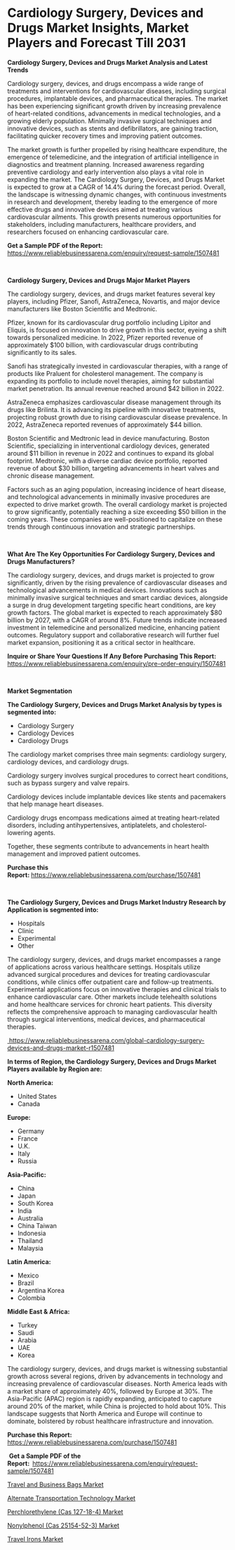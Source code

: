<p><h1>Cardiology Surgery, Devices and Drugs Market Insights, Market Players and Forecast Till 2031</h1></p><p><strong>Cardiology Surgery, Devices and Drugs Market Analysis and Latest Trends</strong></p>
<p><p>Cardiology surgery, devices, and drugs encompass a wide range of treatments and interventions for cardiovascular diseases, including surgical procedures, implantable devices, and pharmaceutical therapies. The market has been experiencing significant growth driven by increasing prevalence of heart-related conditions, advancements in medical technologies, and a growing elderly population. Minimally invasive surgical techniques and innovative devices, such as stents and defibrillators, are gaining traction, facilitating quicker recovery times and improving patient outcomes.</p><p>The market growth is further propelled by rising healthcare expenditure, the emergence of telemedicine, and the integration of artificial intelligence in diagnostics and treatment planning. Increased awareness regarding preventive cardiology and early intervention also plays a vital role in expanding the market. The Cardiology Surgery, Devices, and Drugs Market is expected to grow at a CAGR of 14.4% during the forecast period. Overall, the landscape is witnessing dynamic changes, with continuous investments in research and development, thereby leading to the emergence of more effective drugs and innovative devices aimed at treating various cardiovascular ailments. This growth presents numerous opportunities for stakeholders, including manufacturers, healthcare providers, and researchers focused on enhancing cardiovascular care.</p></p>
<p><strong>Get a Sample PDF of the Report:&nbsp;</strong> <a href="https://www.reliablebusinessarena.com/enquiry/request-sample/1507481">https://www.reliablebusinessarena.com/enquiry/request-sample/1507481</a></p>
<p>&nbsp;</p>
<p><strong>Cardiology Surgery, Devices and Drugs Major Market Players</strong></p>
<p><p>The cardiology surgery, devices, and drugs market features several key players, including Pfizer, Sanofi, AstraZeneca, Novartis, and major device manufacturers like Boston Scientific and Medtronic. </p><p>Pfizer, known for its cardiovascular drug portfolio including Lipitor and Eliquis, is focused on innovation to drive growth in this sector, eyeing a shift towards personalized medicine. In 2022, Pfizer reported revenue of approximately $100 billion, with cardiovascular drugs contributing significantly to its sales.</p><p>Sanofi has strategically invested in cardiovascular therapies, with a range of products like Praluent for cholesterol management. The company is expanding its portfolio to include novel therapies, aiming for substantial market penetration. Its annual revenue reached around $42 billion in 2022.</p><p>AstraZeneca emphasizes cardiovascular disease management through its drugs like Brilinta. It is advancing its pipeline with innovative treatments, projecting robust growth due to rising cardiovascular disease prevalence. In 2022, AstraZeneca reported revenues of approximately $44 billion.</p><p>Boston Scientific and Medtronic lead in device manufacturing. Boston Scientific, specializing in interventional cardiology devices, generated around $11 billion in revenue in 2022 and continues to expand its global footprint. Medtronic, with a diverse cardiac device portfolio, reported revenue of about $30 billion, targeting advancements in heart valves and chronic disease management.</p><p>Factors such as an aging population, increasing incidence of heart disease, and technological advancements in minimally invasive procedures are expected to drive market growth. The overall cardiology market is projected to grow significantly, potentially reaching a size exceeding $50 billion in the coming years. These companies are well-positioned to capitalize on these trends through continuous innovation and strategic partnerships.</p></p>
<p>&nbsp;</p>
<p><strong>What Are The Key Opportunities For Cardiology Surgery, Devices and Drugs Manufacturers?</strong></p>
<p><p>The cardiology surgery, devices, and drugs market is projected to grow significantly, driven by the rising prevalence of cardiovascular diseases and technological advancements in medical devices. Innovations such as minimally invasive surgical techniques and smart cardiac devices, alongside a surge in drug development targeting specific heart conditions, are key growth factors. The global market is expected to reach approximately $80 billion by 2027, with a CAGR of around 8%. Future trends indicate increased investment in telemedicine and personalized medicine, enhancing patient outcomes. Regulatory support and collaborative research will further fuel market expansion, positioning it as a critical sector in healthcare.</p></p>
<p><strong>Inquire or Share Your Questions If Any Before Purchasing This Report:</strong> <a href="https://www.reliablebusinessarena.com/enquiry/pre-order-enquiry/1507481">https://www.reliablebusinessarena.com/enquiry/pre-order-enquiry/1507481</a></p>
<p>&nbsp;</p>
<p><strong>Market Segmentation</strong></p>
<p><strong>The Cardiology Surgery, Devices and Drugs Market Analysis by types is segmented into:</strong></p>
<p><ul><li>Cardiology Surgery</li><li>Cardiology Devices</li><li>Cardiology Drugs</li></ul></p>
<p><p>The cardiology market comprises three main segments: cardiology surgery, cardiology devices, and cardiology drugs. </p><p>Cardiology surgery involves surgical procedures to correct heart conditions, such as bypass surgery and valve repairs. </p><p>Cardiology devices include implantable devices like stents and pacemakers that help manage heart diseases. </p><p>Cardiology drugs encompass medications aimed at treating heart-related disorders, including antihypertensives, antiplatelets, and cholesterol-lowering agents. </p><p>Together, these segments contribute to advancements in heart health management and improved patient outcomes.</p></p>
<p><strong>Purchase this Report:&nbsp;</strong><a href="https://www.reliablebusinessarena.com/purchase/1507481">https://www.reliablebusinessarena.com/purchase/1507481</a></p>
<p>&nbsp;</p>
<p><strong>The Cardiology Surgery, Devices and Drugs Market Industry Research by Application is segmented into:</strong></p>
<p><ul><li>Hospitals</li><li>Clinic</li><li>Experimental</li><li>Other</li></ul></p>
<p><p>The cardiology surgery, devices, and drugs market encompasses a range of applications across various healthcare settings. Hospitals utilize advanced surgical procedures and devices for treating cardiovascular conditions, while clinics offer outpatient care and follow-up treatments. Experimental applications focus on innovative therapies and clinical trials to enhance cardiovascular care. Other markets include telehealth solutions and home healthcare services for chronic heart patients. This diversity reflects the comprehensive approach to managing cardiovascular health through surgical interventions, medical devices, and pharmaceutical therapies.</p></p>
<p><a href="https://www.reliablebusinessarena.com/global-cardiology-surgery-devices-and-drugs-market-r1507481">&nbsp;https://www.reliablebusinessarena.com/global-cardiology-surgery-devices-and-drugs-market-r1507481</a></p>
<p><strong>In terms of Region, the Cardiology Surgery, Devices and Drugs Market Players available by Region are:</strong></p>
<p>
    <p> <strong> North America: </strong>
        <ul>
            <li>United States</li>
            <li>Canada</li>
        </ul>
        </p> 
    <p> <strong> Europe: </strong>
        <ul>
            <li>Germany</li>
            <li>France</li>
            <li>U.K.</li>
            <li>Italy</li>
            <li>Russia</li>
        </ul>
        </p> 
    <p> <strong> Asia-Pacific: </strong>
        <ul>
            <li>China</li>
            <li>Japan</li>
            <li>South Korea</li>
            <li>India</li>
            <li>Australia</li>
            <li>China Taiwan</li>
            <li>Indonesia</li>
            <li>Thailand</li>
            <li>Malaysia</li>
        </ul>
        </p> 
    <p> <strong> Latin America: </strong>
        <ul>
            <li>Mexico</li>
            <li>Brazil</li>
            <li>Argentina Korea</li>
            <li>Colombia</li>
        </ul>
        </p> 
    <p> <strong> Middle East & Africa: </strong>
        <ul>
            <li>Turkey</li>
            <li>Saudi</li>
            <li>Arabia</li>
            <li>UAE</li>
            <li>Korea</li>
        </ul>
    </p>
    </p>
<p><p>The cardiology surgery, devices, and drugs market is witnessing substantial growth across several regions, driven by advancements in technology and increasing prevalence of cardiovascular diseases. North America leads with a market share of approximately 40%, followed by Europe at 30%. The Asia-Pacific (APAC) region is rapidly expanding, anticipated to capture around 20% of the market, while China is projected to hold about 10%. This landscape suggests that North America and Europe will continue to dominate, bolstered by robust healthcare infrastructure and innovation.</p></p>
<p><strong>Purchase this Report: </strong><a href="https://www.reliablebusinessarena.com/purchase/1507481">https://www.reliablebusinessarena.com/purchase/1507481</a></p>
<p>&nbsp;<strong>Get a Sample PDF of the Report:&nbsp;&nbsp;</strong><a href="https://www.reliablebusinessarena.com/enquiry/request-sample/1507481">https://www.reliablebusinessarena.com/enquiry/request-sample/1507481</a></p>
<p><strong></strong></p>
<p><p><a href="https://issuu.com/reportprime-2/docs/travel-and-business-bags-market-siz_2efe0ab5b86784">Travel and Business Bags Market</a></p><p><a href="https://github.com/lylyparadise/Market-Research-Report-List-5/blob/main/alternate-transportation-technology-market.md">Alternate Transportation Technology Market</a></p><p><a href="https://medium.com/@adeko111/driving-market-forces-in-the-perchlorethylene-cas-127-18-4-market-market-trends-and-future-7db3f7068209?postPublishedType=repub">Perchlorethylene (Cas 127-18-4) Market</a></p><p><a href="https://medium.com/@adeko111/mapping-the-nonylphenol-cas-25154-52-3-market-trends-challenges-and-breakthroughs-2024-68d512aff644?postPublishedType=repub">Nonylphenol (Cas 25154-52-3) Market</a></p><p><a href="https://issuu.com/reportprime-2/docs/travel-irons-market-size-2030.pptx_08bbf1f07c5eae">Travel Irons Market</a></p></p>